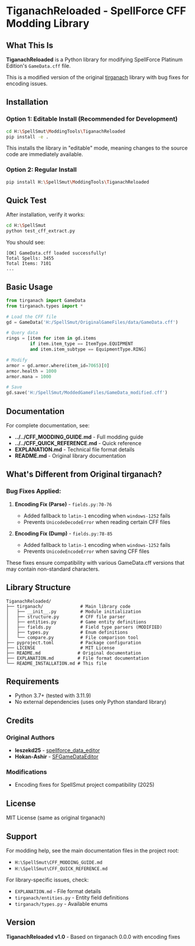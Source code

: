 # TiganachReloaded - SpellForce CFF Modding Library

## What This Is

**TiganachReloaded** is a Python library for modifying SpellForce Platinum Edition's `GameData.cff` file.

This is a modified version of the original [tirganach](https://github.com/leszekd25/tirganach) library with bug fixes for encoding issues.

## Installation

### Option 1: Editable Install (Recommended for Development)

```bash
cd H:\SpellSmut\ModdingTools\TiganachReloaded
pip install -e .
```

This installs the library in "editable" mode, meaning changes to the source code are immediately available.

### Option 2: Regular Install

```bash
pip install H:\SpellSmut\ModdingTools\TiganachReloaded
```

## Quick Test

After installation, verify it works:

```bash
cd H:\SpellSmut
python test_cff_extract.py
```

You should see:
```
[OK] GameData.cff loaded successfully!
Total Spells: 3455
Total Items: 7101
...
```

## Basic Usage

```python
from tirganach import GameData
from tirganach.types import *

# Load the CFF file
gd = GameData('H:/SpellSmut/OriginalGameFiles/data/GameData.cff')

# Query data
rings = [item for item in gd.items
         if item.item_type == ItemType.EQUIPMENT
         and item.item_subtype == EquipmentType.RING]

# Modify
armor = gd.armor.where(item_id=7065)[0]
armor.health = 1000
armor.mana = 1000

# Save
gd.save('H:/SpellSmut/ModdedGameFiles/GameData_modified.cff')
```

## Documentation

For complete documentation, see:
- **../../CFF_MODDING_GUIDE.md** - Full modding guide
- **../../CFF_QUICK_REFERENCE.md** - Quick reference
- **EXPLANATION.md** - Technical file format details
- **README.md** - Original library documentation

## What's Different from Original tirganach?

### Bug Fixes Applied:

1. **Encoding Fix (Parse)** - `fields.py:70-76`
   - Added fallback to `latin-1` encoding when `windows-1252` fails
   - Prevents `UnicodeDecodeError` when reading certain CFF files

2. **Encoding Fix (Dump)** - `fields.py:78-85`
   - Added fallback to `latin-1` encoding when `windows-1252` fails
   - Prevents `UnicodeEncodeError` when saving CFF files

These fixes ensure compatibility with various GameData.cff versions that may contain non-standard characters.

## Library Structure

```
TiganachReloaded/
├── tirganach/              # Main library code
│   ├── __init__.py         # Module initialization
│   ├── structure.py        # CFF file parser
│   ├── entities.py         # Game entity definitions
│   ├── fields.py           # Field type parsers (MODIFIED)
│   ├── types.py            # Enum definitions
│   └── compare.py          # File comparison tool
├── pyproject.toml          # Package configuration
├── LICENSE                 # MIT License
├── README.md              # Original documentation
├── EXPLANATION.md         # File format documentation
└── README_INSTALLATION.md # This file
```

## Requirements

- Python 3.7+ (tested with 3.11.9)
- No external dependencies (uses only Python standard library)

## Credits

### Original Authors
- **leszekd25** - [spellforce_data_editor](https://github.com/leszekd25/spellforce_data_editor)
- **Hokan-Ashir** - [SFGameDataEditor](https://github.com/Hokan-Ashir/SFGameDataEditor)

### Modifications
- Encoding fixes for SpellSmut project compatibility (2025)

## License

MIT License (same as original tirganach)

## Support

For modding help, see the main documentation files in the project root:
- `H:\SpellSmut\CFF_MODDING_GUIDE.md`
- `H:\SpellSmut\CFF_QUICK_REFERENCE.md`

For library-specific issues, check:
- `EXPLANATION.md` - File format details
- `tirganach/entities.py` - Entity field definitions
- `tirganach/types.py` - Available enums

## Version

**TiganachReloaded v1.0** - Based on tirganach 0.0.0 with encoding fixes
